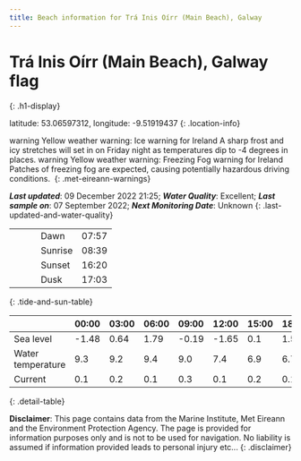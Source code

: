 ```yaml
---
title: Beach information for Trá Inis Oírr (Main Beach), Galway
---
```

# Trá Inis Oírr (Main Beach), Galway <span class="material-icons blue-flag" alt="This a Blue Flag beach">flag</span>
{: .h1-display}

latitude: 53.06597312, longitude: -9.51919437
{: .location-info}

<span class="material-icons yellow-warning">warning</span>&nbsp;Yellow weather warning: Ice warning for Ireland A sharp frost and icy stretches will set in on Friday night as temperatures dip to -4 degrees in places.&nbsp;<span class="material-icons yellow-warning">warning</span>&nbsp;Yellow weather warning: Freezing Fog warning for Ireland Patches of freezing fog are expected, causing potentially hazardous driving conditions.&nbsp;
{: .met-eireann-warnings}

___Last updated___: 09 December 2022 21:25; ___Water Quality___: Excellent;
___Last sample on___: 07 September 2022; ___Next Monitoring Date___: Unknown
{: .last-updated-and-water-quality}

|   |   |   |   |   |
|---|---|---|---|---|
|   |   |   | Dawn  | 07:57 |
|   |   |   | Sunrise  | 08:39 |
|   |   |   | Sunset  | 16:20 |
|   |   |   | Dusk  | 17:03 |
{: .tide-and-sun-table}

<div></div>

| | 00:00 | 03:00 | 06:00 | 09:00 | 12:00 | 15:00 | 18:00 | 21:00 |
|---|---|---|---|---|---|---|---|---|
| Sea level | -1.48 | 0.64 | 1.79 | -0.19| -1.65 | 0.1 | 1.51 | -0.01 |
| Water temperature | 9.3 | 9.2 | 9.4 | 9.0 | 7.4 | 6.9 | 6.7 | 5.7 |
| Current | 0.1 | 0.2 | 0.1 | 0.3 | 0.1| 0.2 | 0.1 | 0.3 |
{: .detail-table}

__Disclaimer__: This page contains data from the Marine Institute,
Met Eireann and the Environment Protection Agency. The page is provided for
information purposes only and is not to be used for navigation. No liability
is assumed if information provided leads to personal injury etc...
{: .disclaimer}